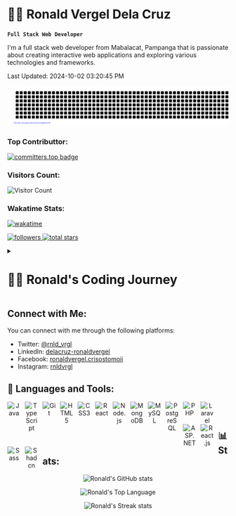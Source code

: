 # 🏄‍♂️ Ronald Vergel Dela Cruz
**`Full Stack Web Developer`**
<p>I'm a full stack web developer from Mabalacat, Pampanga that is passionate about creating interactive web applications and exploring various technologies and frameworks.</p>
Last Updated: 2024-10-02 03:20:45 PM

![gitartwork](gitartwork.svg)

### Top Contributtor:

[![committers.top badge](https://user-badge.committers.top/philippines/rnldvrgl.svg)](https://user-badge.committers.top/philippines/rndvrgl)

### Visitors Count:

![Visitor Count](https://profile-counter.glitch.me/{rnldvrgl}/count.svg)

### Wakatime Stats:
 [![wakatime](https://wakatime.com/badge/user/dca0d72a-b726-4495-bb39-54903b447cd0.svg)](https://wakatime.com/@dca0d72a-b726-4495-bb39-54903b447cd0)

<p align='left'>
      <a href='https://github.com/rnldvrgl?tab=followers'>
         <img alt='followers' title='Follow me on Github' src='https://custom-icon-badges.demolab.com/github/followers/rnldvrgl?color=236ad3&labelColor=1155ba&style=for-the-badge&logo=person-add&label=Follow&logoColor=white'/>
      </a>
      <a href='https://github.com/rnldvrgl?tab=repositories&sort=stargazers'>
         <img alt='total stars' title='Total stars on GitHub' src='https://custom-icon-badges.demolab.com/github/stars/rnldvrgl?color=55960c&style=for-the-badge&labelColor=488207&logo=star'/>
   </a>
</p>

<details>
 <summary><h1>👨‍💻 Ronald's Coding Journey</h1></summary>

### 🌟 Early Beginnings
- 🖥️ As a kid, I was always curious about technology and spent hours exploring computer shops.
- 🤖 I loved figuring out how things worked and became passionate about computers and programming.

### 📚 Education and Challenges
- 🏫 My educational journey started at Lakandula Day Care Center.
- 🏫 I later attended Alberto G. Pabalan Elementary School, where I faced challenges and made close friends.

### 💪 Determination
- 🚀 My passion for technology continued to grow, and I started exploring more advanced topics in Information Technology.
- 🌐 I found web development particularly exciting due to its potential to solve real-world problems innovatively.

### 🔨 Current Focus
- 🔭 I'm currently working on projects like the Easethethics Project, Netflix Clone, and my personal portfolio.
- 🌱 I'm dedicated to learning Next.js, React.js, and Prisma to enhance my skills and knowledge.

### 💬 Get in Touch
- 📫 You can reach me at delacruz.ronaldvergel@gmail.com.
- ⚡ Fun fact: I'm Simple, Kind, Intelligent, Loving, and Hot. This describes everything I am Not.

### 🌍 Personal Goals
- 💡 My ultimate goal is to use technology to serve others, especially those close to me.
- 🌟 I believe in the power of hard work and perseverance to achieve success.
- 📚 I'm continually learning and growing to make a positive impact in the world of technology.

### 🎯 Current Challenges
- 🌊 I'm working on conquering my fears, such as flying cockroaches, deep oceans, tight spaces, large objects, and heights.
</details>

## Connect with Me:
You can connect with me through the following platforms:

-   Twitter: [@rnld_vrgl](https://twitter.com/rnld_vrgl)
-   LinkedIn: [delacruz-ronaldvergel](https://linkedin.com/in/delacruz-ronaldvergel)
-   Facebook: [ronaldvergel.crisostomoii](https://fb.com/ronaldvergel.crisostomoii)
-   Instagram: [rnldvrgl](https://instagram.com/rnldvrgl)

## 🧰 Languages and Tools:
<div align='center'>
 <img align='left' alt='Java' width='30px' style='padding-right:10px;' src='https://cdn.jsdelivr.net/gh/devicons/devicon/icons/java/java-original.svg'/>
 <img align='left' alt='TypeScript' width='30px' style='padding-right:10px;' src='https://cdn.jsdelivr.net/gh/devicons/devicon/icons/typescript/typescript-plain.svg' />
 <img align='left' alt='Git' width='30px' style='padding-right:10px;' src='https://cdn.jsdelivr.net/gh/devicons/devicon/icons/git/git-original.svg' />
 <img align='left' alt='HTML5' width='30px' style='padding-right:10px;' src='https://cdn.jsdelivr.net/gh/devicons/devicon/icons/html5/html5-original.svg' />
 <img align='left' alt='CSS3' width='30px' style='padding-right:10px;' src='https://cdn.jsdelivr.net/gh/devicons/devicon/icons/css3/css3-original.svg' />
 <img align='left' alt='React' width='30px' style='padding-right:10px;' src='https://cdn.jsdelivr.net/gh/devicons/devicon/icons/react/react-original.svg' />
 <img align='left' alt='Node.js' width='30px' style='padding-right:10px;' src='https://cdn.jsdelivr.net/gh/devicons/devicon/icons/nodejs/nodejs-original.svg' />
 <img align='left' alt='MongoDB' width='30px' style='padding-right:10px;' src='https://cdn.jsdelivr.net/gh/devicons/devicon/icons/mongodb/mongodb-original.svg' />
 <img align='left' alt='MySQL' width='30px' style='padding-right:10px;' src='https://cdn.jsdelivr.net/gh/devicons/devicon/icons/mysql/mysql-original.svg' />
 <img align='left' alt='PostgreSQL' width='30px' style='padding-right:10px;' src='https://cdn.jsdelivr.net/gh/devicons/devicon/icons/postgresql/postgresql-original.svg' />
 <img align='left' alt='PHP' width='30px' style='padding-right:10px;' src='https://cdn.jsdelivr.net/gh/devicons/devicon/icons/php/php-original.svg' />
 <img align='left' alt='Laravel' width='30px' style='padding-right:10px;' src='https://cdn.jsdelivr.net/gh/devicons/devicon/icons/laravel/laravel-plain.svg' />
 <img align='left' alt='ASP.NET' width='30px' style='padding-right:10px;' src='https://cdn.jsdelivr.net/gh/devicons/devicon/icons/dot-net/dot-net-original.svg' />
 <img align='left' alt='React.js' width='30px' style='padding-right:10px;' src='https://cdn.jsdelivr.net/gh/devicons/devicon/icons/react/react-original.svg' />
 <img align='left' alt='Sass' width='30px' style='padding-right:10px;' src='https://cdn.jsdelivr.net/gh/devicons/devicon/icons/sass/sass-original.svg' />
 <img align='left' alt='Shadcn' width='30px' style='padding-right:10px;' src='https://cdn.jsdelivr.net/gh/devicons/devicon/icons/redux/redux-original.svg' />
</div>

<br />
<br />

## 📊 Stats:
<div align='center'>

![Ronald's GitHub stats](https://github-readme-stats.vercel.app/api?username=rnldvrgl&show_icons=true&theme=dark)

![Ronald's Top Language](https://github-readme-stats.vercel.app/api/top-langs/?username=rnldvrgl&theme=dark&hide_progress=true&layout=compact&langs_count=8&card_width=320')

![Ronald's Streak stats](https://github-readme-streak-stats.herokuapp.com/?user=rnldvrgl&show_icons=true&theme=dark')
</div>
